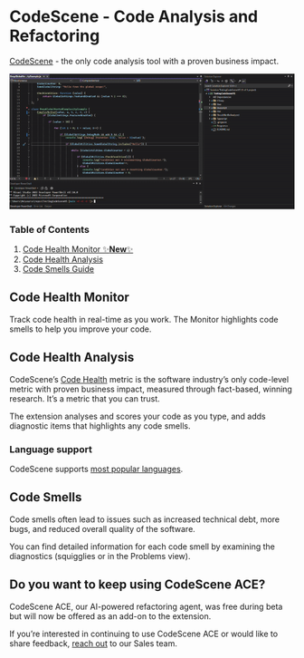﻿# CodeScene - Code Analysis and Refactoring

[CodeScene](http://www.codescene.com) - the only code analysis tool with a proven business impact.

![Demo](screenshots/vs-preview.gif)

### Table of Contents
1. [Code Health Monitor ✨**New**✨](#code-health-monitor)
2. [Code Health Analysis](#code-health) 
3. [Code Smells Guide](#code-smells)

## Code Health Monitor
Track code health in real-time as you work. The Monitor highlights code smells to help you improve your code.

## Code Health Analysis
CodeScene’s [Code Health](https://codescene.io/docs/guides/technical/code-health.html) metric is the software industry’s only code-level metric with proven business impact, measured through fact-based, winning research. It’s a metric that you can trust.

The extension analyses and scores your code as you type, and adds diagnostic items that highlights any code smells.

### Language support
CodeScene supports [most popular languages](https://codescene.io/docs/usage/language-support.html#supported-programming-languages).

## Code Smells

Code smells often lead to issues such as increased technical debt, more bugs, and reduced overall quality of the software.

You can find detailed information for each code smell by examining the diagnostics (squigglies or in the Problems view).

## Do you want to keep using CodeScene ACE?

CodeScene ACE, our AI-powered refactoring agent, was free during beta but will now be offered as an add-on to the extension.

If you’re interested in continuing to use CodeScene ACE or would like to share feedback, [reach out](https://codescene.com/contact-us-about-codescene-ace) to our Sales team.
